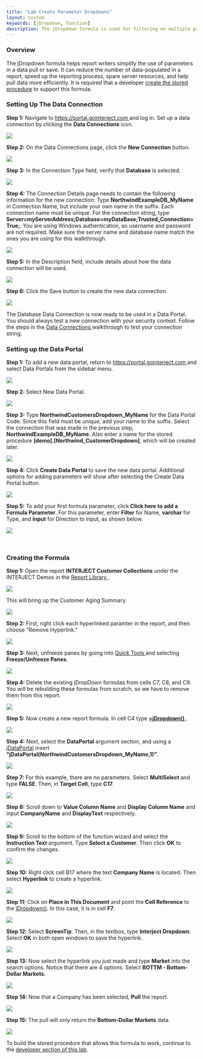 ```yaml
---
title: "Lab Create Parameter Dropdowns"
layout: custom
keywords: [jDropdown, function]
description: The jDropdown formula is used for filtering on multiple parameters at once.
---
```


### Overview

The jDropdown formula helps report writers simplify the use of parameters in a data pull or save. It can reduce the number of data-populated in a report, speed up the reporting process, spare server resources, and help pull data more efficiently. It is required that a developer [create the stored procedure](/wGetStarted/L-Dev-jDropdowns.html) to support this formula.

###  Setting Up The Data Connection

**Step 1:** Navigate to [ https://portal.gointerject.com ](https://portal.gointerject.com) and log in. Set up a data connection by clicking the **Data Connections** icon. 

![](/images/L-Dev-CustAging/01.jpg)
<br>

**Step 2:** On the Data Connections page, click the **New Connection** button. 

![](/images/L-Dev-CustAging/02.jpg)
<br>

**Step 3:** In the Connection Type field, verify that **Database** is selected. 

![](/images/L-Dev-CustAging/03.jpg)
<br>

**Step 4:** The Connection Details page needs to contain the following information for the new connection: Type **NorthwindExampleDB_MyName** in Connection Name, but include your own name in the suffix. Each connection name must be unique. For the connection string, type **Server=myServerAddress;Database=myDataBase;Trusted_Connection=True;**. You are using Windows authentication, so username and password are not required. Make sure the server name and database name match the ones you are using for this walkthrough. 

![](/images/L-Dev-CustAging/04.jpg)
<br>
  
**Step 5:** In the Description field, include details about how the data connection will be used. 

![](/images/L-Dev-CustAging/05.jpg)
<br>

**Step 6:** Click the Save button to create the new data connection. 

![](/images/L-Dev-CustAging/06.jpg)
<br>

The Database Data Connection is now ready to be used in a Data Portal. You should always test a new connection with your security context. Follow the steps in the [ Data Connections ](/wPortal/Data-Connections.html) walkthrough to test your connection string. 

### Setting up the Data Portal

**Step 1:** To add a new data portal, return to [ https://portal.gointerject.com  ](https://portal.gointerject.com) and select Data Portals from the sidebar menu. 

![](/images/L-Dev-CustAging/07.jpg)
<br>

**Step 2:** Select New Data Portal. 

![](/images/L-Dev-CustAging/08.jpg)
<br>

**Step 3:** Type **NorthwindCustomersDropdown_MyName** for the Data Portal Code. Since this field must be unique, add your name to the suffix. Select the connection that was made in the previous step, **NorthwindExampleDB_MyName**. Also enter a name for the stored procedure **\[demo\].\[Northwind_CustomerDropdown\]**, which will be created later. 

![](/images/L-Create-Dropdowns/04.png)
<br>

**Step 4:** Click **Create Data Portal** to save the new data portal. Additional options for adding parameters will show after selecting the Create Data Portal button. 

![](/images/L-Create-Dropdowns/05.png)
<br>

**Step 5:** To add your first formula parameter, click **Click here to add a Formula Parameter**. For this parameter, enter **Filter** for Name, **varchar** for Type, and **input** for Direction to input, as shown below. 

![](/images/L-Create-Dropdowns/06.png)

<br>

### Creating the Formula

**Step 1:** Open the report **INTERJECT Customer Collections** under the INTERJECT Demos in the [ Report Library ](/wAbout/Report-Library-Basics.html). 

![](/images/Walkthrough-CustAging/01.png)

This will bring up the Customer Aging Summary. 

![](/images/Walkthrough-CustAging/02.png)

**Step 2:** First, right click each hyperlinked paramter in the report, and then choose "Remove Hyperlink."

![](/images/L-Create_Dropdowns/RemoveHyperlinks.png)

**Step 3:** Next, unfreeze panes by going into [ Quick Tools ](/wPortal/INTERJECT-Ribbon-Menu-Items.html) and selecting **Freeze/Unfreeze Panes**.

![](/images/L-Create-Dropdowns/07.png)
<br>

**Step 4:** Delete the existing jDropDown formulas from cells C7, C8, and C9. You will be rebuilding these formulas from scratch, so we have to remove them from this report.

![](/images/L-Create_Dropdowns/RemovejDropDown.png)

**Step 5:** Now create a new report formula. In cell C4 type [ **=jDropdown()** ](/wIndex/jDropdown.html). 

![](/images/L-Create-Dropdowns/08.png)
<br>

**Step 4:** Next, select the **DataPortal** argument section, and using a [jDataPortal](/wIndex/jDataPortal.html) insert **"jDataPortal(NorthwindCustomersDropdown_MyName,1)"**.

![](/images/L-Create-Dropdowns/09.jpg)
<br>

**Step 7:** For this example, there are no parameters. Select **MultiSelect** and type **FALSE**. Then, in **Target Cell**, type **C17**. 

![](/images/L-Create-Dropdowns/10.jpg)
<br>

**Step 8:** Scroll down to **Value Column Name** and **Display Column Name** and input **CompanyName** and **DisplayText** respectively.

![](/images/L-Create-Dropdowns/11.jpg)
<br>

**Step 9:** Scroll to the bottom of the function wizard and select the **Instruction Text** argument. Type **Select a Customer**. Then click **OK** to confirm the changes.

![](/images/L-Create-Dropdowns/12.jpg)
<br>

**Step 10:** Right click cell B17 where the text **Company Name** is located. Then select **Hyperlink** to create a hyperlink.

![](/images/L-Create-Dropdowns/13.png)
<br>

**Step 11:** Click on **Place in This Document** and point the **Cell Reference** to the [jDropdown()](/wIndex/jDropdown.html). In this case, it is in cell **F7**.

![](/images/L-Create-Dropdowns/14.png)
<br>

**Step 12:** Select **ScreenTip**. Then, in the textbox, type **Interject Dropdown**. Select **OK** in both open windows to save the hyperlink.

![](/images/L-Create-Dropdowns/15.png)
<br>

**Step 13:** Now select the hyperlink you just made and type **Market** into the search options. Notice that there are 4 options. Select **BOTTM - Bottom-Dollar Markets**.

![](/images/L-Create-Dropdowns/16.png)
<br>

**Step 14:** Now that a Company has been selected, **Pull** the report.

![](/images/L-Create-Dropdowns/17.png)
<br>

**Step 15:** The pull will only return the **Bottom-Dollar Markets** data.

![](/images/L-Create-Dropdowns/18.png)
<br>

To build the stored procedure that allows this formula to work, continue to the [developer section of this lab](/wGetStarted/L-Dev-jDropdowns.html).